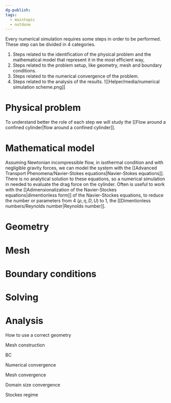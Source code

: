 ```yaml
---
dg-publish: 
tags:
  - maintopic
  - notdone
---
```

Every numerical simulation requires some steps in order to be performed. These step can be divided in 4 categories. 
1. Steps related to the identification of the physical problem and the mathematical model that represent it in the most efficient way,
2. Steps related to the problem setup, like geometry, mesh and boundary conditions. 
3. Steps related to the numerical convergence of the problem.
4. Steps related to the analysis of the results.
![[Helper/media/numerical simulation scheme.png]]
# Physical problem
To understand better the role of each step we will study the [[Flow around a confined cylinder|flow around a confined cylinder]].
# Mathematical model
Assuming Newtonian incompressible flow, in isothermal condition and with negligible gravity forces, we can model the system with the [[Advanced Transport Phenomena/Navier-Stokes equations|Navier-Stokes equations]]. There is no analytical solution to these equations, so a numerical simulation in needed to evaluate the drag force on the cylinder. 
Often is useful to work with the [[Adimensionalization of the Navier-Stockes equations|dimentionless form]] of the Navier-Stockes equations, to reduce the number or parameters from 4 ($\rho, \eta, D, U$) to 1, the [[Dimentionless numbers/Reynolds number|Reynolds number]].


# Geometry

# Mesh

# Boundary conditions

# Solving

# Analysis








How to use a correct geometry

Mesh construction

BC

Numerical convergence

Mesh convergence

Domain size convergence

Stockes regime